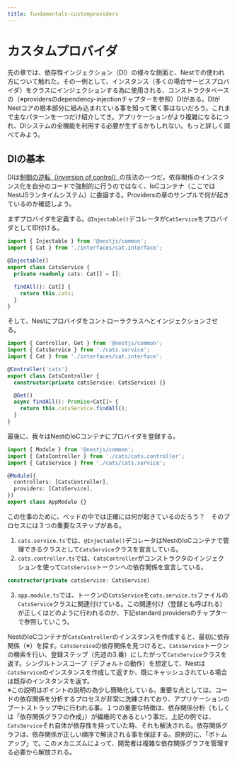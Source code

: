 ```yaml
---
title: fundamentals-customproviders
---
```


# カスタムプロバイダ
先の章では、依存性インジェクション（DI）の様々な側面と、Nestでの使われ方について触れた。その一例として、インスタンス（多くの場合サービスプロバイダ）をクラスにインジェクションする為に使用される、コンストラクタベースの（※providersのdependency-injectionチャプターを参照）DIがある。DIがNestコアの根本部分に組み込まれている事を知って驚く事はないだろう。これまで主なパターンを一つだけ紹介してき。アプリケーションがより複雑になるにつれ、DIシステムの全機能を利用する必要が生ずるかもしれない。もっと詳しく調べてみよう。

## DIの基本
DIは[制御の逆転（inversion of control）](https://en.wikipedia.org/wiki/Inversion_of_control)の技法の一つだ。依存関係のインスタンス化を自分のコードで強制的に行うのではなく、IoCコンテナ（ここではNestJSランタイムシステム）に委譲する。Providersの章のサンプルで何が起きているのか確認しよう。

まずプロバイダを定義する。`@Injectable()`デコレータが`CatService`をプロバイダとして印付ける。

```ts :cats.service.ts
import { Injectable } from '@nestjs/common';
import { Cat } from './interfaces/cat.interface';

@Injectable()
export class CatsService {
  private readonly cats: Cat[] = [];

  findAll(): Cat[] {
    return this.cats;
  }
}
```

そして、Nestにプロバイダをコントローラクラスへとインジェクションさせる。

```ts :cats.controller.ts 
import { Controller, Get } from '@nestjs/common';
import { CatsService } from './cats.service';
import { Cat } from './interfaces/cat.interface';

@Controller('cats')
export class CatsController {
  constructor(private catsService: CatsService) {}

  @Get()
  async findAll(): Promise<Cat[]> {
    return this.catsService.findAll();
  }
}
```

最後に、我々はNestのIoCコンテナにプロバイダを登録する。

```ts :app.module.ts 
import { Module } from '@nestjs/common';
import { CatsController } from './cats/cats.controller';
import { CatsService } from './cats/cats.service';

@Module({
  controllers: [CatsController],
  providers: [CatsService],
})
export class AppModule {}
```

この仕事のために、ベッドの中では正確には何が起きているのだろう？　そのプロセスには３つの重要なステップがある。

1. `cats.service.ts`では、`@Injectable()`デコレータはNestのIoCコンテナで管理できるクラスとして`CatsService`クラスを宣言している。
2. `cats.controller.ts`では、`CatsController`がコンストラクタのインジェクションを使って`CatsService`トークンへの依存関係を宣言している。

```ts
constructor(private catsService: CatsService)
```

3. `app.module.ts`では、トークンの`CatsService`を`cats.service.ts`ファイルの`CatsService`クラスに関連付けている。この関連付け（登録とも呼ばれる）が正しくはどのように行われるのか、下記standard providersのチャプターで参照していこう。

NestのIoCコンテナが`CatsController`のインスタンスを作成すると、最初に依存関係（※）を探す。`CatsService`の依存関係を見つけると、`CatsService`トークンの検索を行い、登録ステップ（先述の3.番）にしたがって`CatsService`クラスを返す。シングルトンスコープ（デフォルトの動作）を想定して、Nestは`CatsService`のインスタンスを作成して返すか、既にキャッシュされている場合は既存のインスタンスを返す。  
※この説明はポイントの説明の為少し簡略化している。重要な点としては、コードの依存関係を分析するプロセスが非常に洗練されており、アプリケーションのブートストラップ中に行われる事。１つの重要な特徴は、依存関係分析（もしくは「依存関係グラフの作成」）が繊維的であるという事だ。上記の例では、`CatsService`それ自体が依存性を持っていた時、それも解決される。依存関係グラフは、依存関係が正しい順序で解決される事を保証する。原則的に、「ボトムアップ」で。このメカニズムによって、開発者は複雑な依存関係グラフを管理する必要から解放される。
